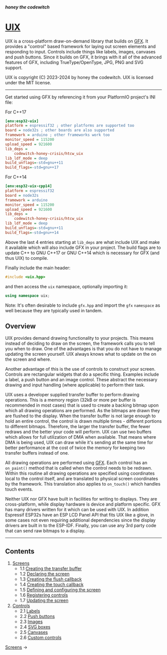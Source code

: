 ##### honey the codewitch
# [UIX](https://honeythecodewitch.com/uix)

UIX is a cross-platform draw-on-demand library that builds on [GFX](https://honeythecodewitch.com/uix). It provides a "control" based framework for laying out screen elements and responding to input. Controls include things like labels, images, canvases and push buttons. Since it builds on GFX, it brings with it all of the advanced features of GFX, including TrueType/OpenType, JPG, PNG and SVG support.


UIX is copyright (C) 2023-2024 by honey the codewitch. UIX is licensed under the MIT license.

---
Get started using GFX by referencing it from your PlatformIO project's INI file:

For C++17
```ini
[env:esp32-uix]
platform = espressif32 ; other platforms are supported too
board = node32s ; other boards are also supported
framework = arduino ; other frameworks work too
monitor_speed = 115200
upload_speed = 921600
lib_deps = 
	codewitch-honey-crisis/htcw_uix
lib_ldf_mode = deep
build_unflags=-std=gnu++11
build_flags=-std=gnu++17
```

For C++14
```ini
[env:esp32-uix-cpp14]
platform = espressif32
board = node32s
framework = arduino
monitor_speed = 115200
upload_speed = 921600
lib_deps = 
	codewitch-honey-crisis/htcw_uix
lib_ldf_mode = deep
build_unflags=-std=gnu++11
build_flags=-std=gnu++14
```
Above the last 4 entries starting at `lib_deps` are what include UIX and make it available which will also include GFX in your project. The build flags are to update C++ to GNU C++17 or GNU C++14 which is necessary for GFX (and thus UIX) to compile.

Finally include the main header:
```cpp
#include <uix.hpp>
```
and then access the `uix` namespace, optionally importing it:
```cpp
using namespace uix;
```
Note: It's often desirable to include `gfx.hpp` and import the `gfx` `namespace` as well because they are typically used in tandem.

## Overview

UIX provides demand drawing functionality to your projects. This means instead of deciding to draw on the screen, the framework calls you to tell you when to draw. One of the advantages is that you do not have to manage updating the screen yourself. UIX always knows what to update on the on the screen and where.

Another advantage of this is the use of controls to construct your screen. Controls are rectangular widgets that do a specific thing. Examples include a label, a push button and an image control. These abstract the necessary drawing and input handling (where applicable) to perform their task.

UIX uses a developer supplied transfer buffer to perform drawing operations. This is a memory region (32kB or more per buffer is recommended in most cases) that is used to create a backing bitmap upon which all drawing operations are performed. As the bitmaps are drawn they are flushed to the display. When the transfer buffer is not large enough to hold an entire control, the control is drawn multiple times - different portions to different bitmaps. Therefore, the larger the transfer buffer, the fewer redraws and the better your code will perform. UIX can use two buffers which allows for full utilization of DMA when available. That means where DMA is being used, UIX can draw while it's sending at the same time for better performance at the cost of twice the memory for keeping two transfer buffers instead of one.

All drawing operations are performed using [GFX](https://honeythecodewitch.com/gfx). Each control has an `on_paint()` method that is called when the control needs to be redrawn. Within this routine all drawing operations are specified using coordinates local to the control itself, and are translated to physical screen coordinates by the framework. This translation also applies to `on_touch()` which handles touch events.

Neither UIX nor GFX have built in facilities for writing to displays. They are cross-platform, while display hardware is device and platform specific. GFX has many drivers written for it which can be used with UIX. In addition Espressif ESP32s have an ESP LCD Panel API that fits UIX like a glove, in some cases not even requiring additional dependencies since the display drivers are built in to the ESP-IDF. Finally, you can use any 3rd party code that can send raw bitmaps to a display.
___

## Contents

1. [Screens](screens.md)
    - 1.1 [Creating the transfer buffer](screens.md#1.1)
    - 1.2 [Declaring the screen](screens.md#1.2)
    - 1.3 [Creating the flush callback](screens.md#1.3)
    - 1.4 [Creating the touch callback](screens.md#1.4)
    - 1.5 [Defining and configuring the screen](screens.md#1.5)
    - 1.6 [Registering controls](screens.md#1.6)
    - 1.7 [Updating the screen](screens.md#1.7)
2. [Controls](controls.md)
    - 2.1 [Labels](controls.md#2.1)
    - 2.2 [Push buttons](controls.md#2.2)
    - 2.3 [Images](controls.md#2.3)
    - 2.4 [SVG boxes](controls.md#2.4)
    - 2.5 [Canvases](controls.md#2.5)
    - 2.6 [Custom controls](controls.md#2.6)

[Screens](screens.md) →